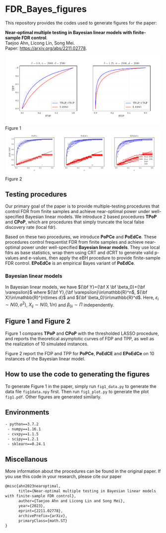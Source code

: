 # FDR_Bayes_figures
 
This repository provides the codes used to generate figures for the paper:

**Near-optimal multiple testing in Bayesian linear models with finite-sample FDR control**.  
Taejoo Ahn, Licong Lin, Song Mei.  
Paper: https://arxiv.org/abs/2211.02778.

![Figure 1](fig1.png) Figure 1
![Figure 2](fig2.png) Figure 2


## Testing procedures

Our primary goal of the paper is to provide multiple-testing procedures that control FDR from finite samples and achieve near-optimal power under well-specified Bayesian linear models. We introduce 2 based procedures **TPoP** and **CPoP**, which are procedures that simply truncate the local false discovery rate (local fdr). 

Based on these two procedures, we introduce **PoPCe** and **PoEdCe**. These procedures control frequentist FDR from finite samples and achieve near-optimal power under well-specified **Bayesian linear models**. They use local fdrs as base statistics, wrap them using CRT and dCRT to generate valid p-values and e-values, then apply the eBH procedure to provide finite-sample FDR control. **EPoEdCe** is an empirical Bayes variant of **PoEdCe**.  

### Bayesian linear models

In Bayesian linear models, we have ${\bf Y}={\bf X \bf \beta_0}+{\bf \varepsilon}$ where ${\bf Y},{\bf \varepsilon}\in\mathbb{R}^n$, ${\bf X}\in\mathbb{R}^{n\times d}$ and ${\bf \beta_0}\in\mathbb{R}^d$. Here, $\varepsilon_i\sim N(0,\sigma^2)$, $X_{ij} \sim N(0,1/n)$ and $\beta_{0i}\sim\Pi$ independently.

## Figure 1 and Figure 2

Figure 1 compares **TPoP** and **CPoP** with the thresholded LASSO procedure, and reports the theoretical asymptotic curves of FDP and TPP, as well as the realization of 10 simulated instances. 

Figure 2 report the FDP and TPP for **PoPCe**, **PoEdCE** and **EPoEdCe** on 10 instances of the Bayesian linear model. 

## How to use the code to generating the figures

To generate Figure 1 in the paper, simply run `fig1_data.py` to generate the data file `fig1data.npy` first. Then run `fig1_plot.py` to generate the plot `fig1.pdf`. Other figures are generated similarly. 

## Environments

```
- python==3.7.2
 - numpy==1.16.1
 - cvxpy==1.1.5
 - scipy==1.2.1
 - sklearn==0.24.1
```

## Miscellanous
  
More information about the procedures can be found in the original paper. 
If you use this code in your research, please cite our paper
```
@misc{ahn2023nearoptimal,
      title={Near-optimal multiple testing in Bayesian linear models with finite-sample FDR control}, 
      author={Taejoo Ahn and Licong Lin and Song Mei},
      year={2023},
      eprint={2211.02778},
      archivePrefix={arXiv},
      primaryClass={math.ST}
}
```

